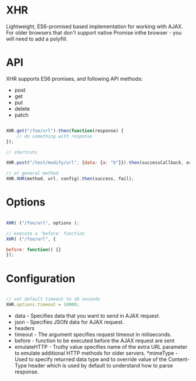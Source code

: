 # XHR

Lightweight, ES6-promised based implementation for working with AJAX. For older browsers that don't support native Promise inthe browser - you will need to add a polyfill.

# API

XHR supports ES6 promises, and following API methods:

* post
* get
* put
* delete
* patch

```javascript

XHR.get("/foo/url").then(function(response) {
    // do something with response
});

// shortcuts

XHR.post("/test/modify/url", {data: {a: "b"}}).then(successCallback, errorCallback);

// or general method
XHR.XHR(method, url, config).then(success, fail);

```

# Options

```javascript

XHR( ("/foo/url", options ); 

// execute a 'before' function 
XHR( ("/foo/url", {

before: function() {}
}); 


```


# Configuration


```javascript

// set default timeout to 10 seconds
XHR.options.timeout = 10000; 

```

* data - Specifies data that you want to send in AJAX request.
* json -   Specifies JSON data for AJAX request.
* headers
* timeout -  The argument specifies request timeout in miliseconds.
* before - function to be executed before the AJAX request are sent
* emulateHTTP -  Truthy value specifies name of the extra URL parameter to emulate additional HTTP methods for older servers.
*mimeType -  Used to specify returned data type and to override value of the Content-Type header which is used by default to understand how to parse response.

